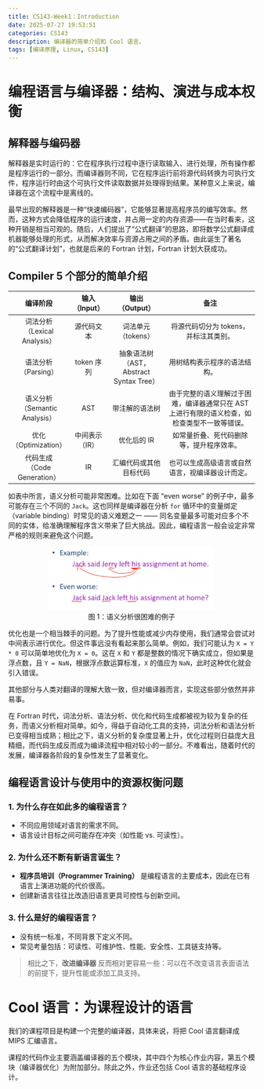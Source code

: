 ```yaml
---
title: CS143-Week1：Introduction
date: 2025-07-27 19:53:51
categories: CS143
description: 编译器的简单介绍和 Cool 语言。
tags: [编译原理, Linux, CS143]
---
```

# 编程语言与编译器：结构、演进与成本权衡
## 解释器与编码器
解释器是实时运行的：它在程序执行过程中逐行读取输入、进行处理，所有操作都是程序运行的一部分。而编译器则不同，它在程序运行前将源代码转换为可执行文件，程序运行时由这个可执行文件读取数据并处理得到结果。某种意义上来说，编译器在这个流程中是离线的。

最早出现的解释器是一种“快速编码器”，它能够显著提高程序员的编写效率。然而，这种方式会降低程序的运行速度，并占用一定的内存资源——在当时看来，这种开销是相当可观的。随后，人们提出了“公式翻译”的思路，即将数学公式翻译成机器能够处理的形式，从而解决效率与资源占用之间的矛盾。由此诞生了著名的“公式翻译计划”，也就是后来的 Fortran 计划，Fortran 计划大获成功。

## Compiler 5 个部分的简单介绍

<table>
  <thead>
    <tr>
        <th width="20%">编译阶段</th>
        <th width="13%">输入<br>（Input）</th>
        <th width="25%">输出<br>（Output）</th>
        <th width="42%">备注</th>
    </tr>
  </thead>
  <tbody>
    <tr>
      <td align="center">词法分析<br>（Lexical Analysis）</td>
      <td align="center">源代码文本</td>
      <td align="center">词法单元<br>（tokens）</td>
      <td align="center">将源代码切分为 tokens，并标注其类别。</td>
    </tr>
    <tr>
      <td align="center">语法分析<br>（Parsing）</td>
      <td align="center">token 序列</td>
      <td align="center">抽象语法树<br>（AST，Abstract Syntax Tree）</td>
      <td align="center">用树结构表示程序的语法结构。</td>
    </tr>
    <tr>
      <td align="center">语义分析<br>（Semantic Analysis）</td>
      <td align="center">AST</td>
      <td align="center">带注解的语法树</td>
      <td align="center">由于完整的语义理解过于困难，编译器通常只在 AST 上进行有限的语义检查，如检查类型不一致等错误。</td>
    </tr>
    <tr>
      <td align="center">优化<br>（Optimization）</td>
      <td align="center">中间表示<br>（IR）</td>
      <td align="center">优化后的 IR</td>
      <td align="center">如常量折叠、死代码删除等，提升程序效率。</td>
    </tr>
    <tr>
      <td align="center">代码生成<br>（Code Generation）</td>
      <td align="center">IR</td>
      <td align="center">汇编代码或其他目标代码</td>
      <td align="center">也可以生成高级语言或自然语言，视编译器设计而定。</td>
    </tr>
  </tbody>
</table>

如表中所言，语义分析可能非常困难。比如在下面 “even worse” 的例子中，最多可能存在三个不同的 `Jack`。这也同样是编译器在分析 `for` 循环中的变量绑定（variable binding）时常见的语义难题之一 —— 同名变量最多可能对应多个不同的实体，给准确理解程序含义带来了巨大挑战。因此，编程语言一般会设定非常严格的规则来避免这个问题。
<figure style="text-align: center;">
  <img src="/illustrations/CS143-Week1/1.png" alt="语义分析很困难的例子" width="80%">
  <figcaption>图 1：语义分析很困难的例子</figcaption>
</figure>

优化也是一个相当棘手的问题。为了提升性能或减少内存使用，我们通常会尝试对中间表示进行优化。但这件事远没有看起来那么简单。例如，我们可能认为 `X = Y * 0` 可以简单地优化为 `X = 0`。这在 `X` 和 `Y` 都是整数的情况下确实成立，但如果是浮点数，且 `Y = NaN`，根据浮点数运算标准，`X` 的值应为 `NaN`，此时这种优化就会引入错误。

其他部分与人类对翻译的理解大致一致，但对编译器而言，实现这些部分依然并非易事。

在 Fortran 时代，词法分析、语法分析、优化和代码生成都被视为较为复杂的任务，而语义分析相对简单。如今，得益于自动化工具的支持，词法分析和语法分析已变得相当成熟；相比之下，语义分析的复杂度显著上升，优化过程则日益庞大且精细，而代码生成反而成为编译流程中相对较小的一部分。不难看出，随着时代的发展，编译器各阶段的复杂性发生了显著变化。

## 编程语言设计与使用中的资源权衡问题
### 1. 为什么存在如此多的编程语言？
- 不同应用领域对语言的需求不同。
- 语言设计目标之间可能存在冲突（如性能 vs. 可读性）。

### 2. 为什么还不断有新语言诞生？
- **程序员培训（Programmer Training）** 是编程语言的主要成本，因此在已有语言上演进功能的代价很高。
- 创建新语言往往比改造旧语言更具可控性与创新空间。

### 3. 什么是好的编程语言？
- 没有统一标准，不同背景下定义不同。
- 常见考量包括：可读性、可维护性、性能、安全性、工具链支持等。

> 相比之下，**改进编译器** 反而相对更容易一些：可以在不改变语言表面语法的前提下，提升性能或添加工具支持。

# Cool 语言：为课程设计的语言
我们的课程项目是构建一个完整的编译器，具体来说，将把 Cool 语言翻译成 MIPS 汇编语言。

课程的代码作业主要涵盖编译器的五个模块，其中四个为核心作业内容，第五个模块（编译器优化）为附加部分。除此之外，作业还包括 Cool 语言的基础程序设计。